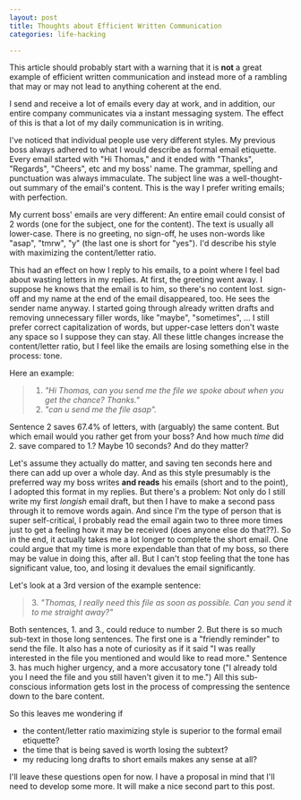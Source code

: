 ```yaml
---
layout: post
title: Thoughts about Efficient Written Communication
categories: life-hacking

---
```

This article should probably start with a warning that it is **not** a great example of efficient written communication and instead more of a rambling that may or may not lead to anything coherent at the end.

I send and receive a lot of emails every day at work, and in addition, our entire company communicates via a instant messaging system. The effect of this is that a lot of my daily communication is in writing.

I've noticed that individual people use very different styles. My previous boss always adhered to what I would describe as formal email etiquette. Every email started with "Hi Thomas," and it ended with "Thanks", "Regards", "Cheers", etc and my boss' name. The grammar, spelling and punctuation was always immaculate. The subject line was a well-thought-out summary of the email's content. This is the way I prefer writing emails; with perfection.

My current boss' emails are very different: An entire email could consist of 2 words (one for the subject, one for the content). The text is usually all lower-case. There is no greeting, no sign-off, he uses non-words like "asap", "tmrw", "y" (the last one is short for "yes"). I'd describe his style with maximizing the content/letter ratio.

This had an effect on how I reply to his emails, to a point where I feel bad about wasting letters in my replies. At first, the greeting went away. I suppose he knows that the email is to him, so there's no content lost. sign-off and my name at the end of the email disappeared, too. He sees the sender name anyway. I started going through already written drafts and removing unnecessary filler words, like "maybe", "sometimes", ... I still prefer correct capitalization of words, but upper-case letters don't waste any space so I suppose they can stay. All these little changes increase the content/letter ratio, but I feel like the emails are losing something else in the process: tone. 

Here an example:

> 1. _"Hi Thomas, can you send me the file we spoke about when you get the chance? Thanks."_
> 2. _"can u send me the file asap"._

Sentence 2 saves 67.4% of letters, with (arguably) the same content. But which email would you rather get from your boss? And how much _time_ did 2. save compared to 1.? Maybe 10 seconds? And do they matter?

Let's assume they actually do matter, and saving ten seconds here and there can add up over a whole day. And as this style presumably is the preferred way my boss writes **and reads** his emails (short and to the point), I adopted this format in my replies. But there's a problem: Not only do I still write my first _longish_ email draft, but then I have to make a second pass through it to remove words again. And since I'm the type of person that is super self-critical, I probably read the email again two to three more times just to get a feeling how it may be received (does anyone else do that??). So in the end, it actually takes me a lot longer to complete the short email. One could argue that my time is more expendable than that of my boss, so there may be value in doing this, after all. But I can't stop feeling that the tone has significant value, too, and losing it devalues the email significantly.

Let's look at a 3rd version of the example sentence: 

> 3\. _"Thomas, I really need this file as soon as possible. Can you send it to me straight away?"_

Both sentences, 1. and 3., could reduce to number 2. But there is so much sub-text in those long sentences. The first one is a "friendly reminder" to send the file. It also has a note of curiosity as if it said "I was really interested in the file you mentioned and would like to read more." Sentence 3. has much higher urgency, and a more accusatory tone ("I already told you I need the file and you still haven't given it to me.") All this sub-conscious information gets lost in the process of compressing the sentence down to the bare content. 

So this leaves me wondering if

* the content/letter ratio maximizing style is superior to the formal email etiquette?
* the time that is being saved is worth losing the subtext?
* my reducing long drafts to short emails makes any sense at all?

I'll leave these questions open for now. I have a proposal in mind that I'll need to develop some more. It will make a nice second part to this post.



